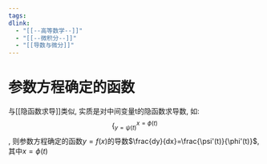 ```yaml
---
tags: 
dlink:
  - "[[--高等数学--]]"
  - "[[--微积分--]]"
  - "[[导数与微分]]"
---
```

# 参数方程确定的函数
与[[隐函数求导]]类似, 实质是对中间变量t的隐函数求导数, 如: $$\Big\{^{x=\phi(t)}_{y=\psi(t)}$$, 则参数方程确定的函数$y=f(x)$的导数$\frac{dy}{dx}=\frac{\psi'(t)}{\phi'(t)}$, 其中$x=\phi(t)$ 
